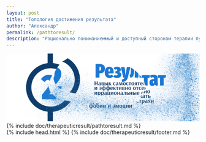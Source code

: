 ```yaml
---
layout: post
title: "Топология достижения результата"
author: "Александр"
permalink: /pathtoresult/
description: "Рационально пониманиеммый и доступный сторонам терапии путь достижения взаимно признаваемого результата"
---
```


<a href="/result/">![Следы от шагов на пути прохожения терапии](/_img/21.png)</a>
{% include doc/therapeuticresult/pathtoresult.md %}   
{% include head.html %}
{% include doc/therapeuticresult/footer.md %}
